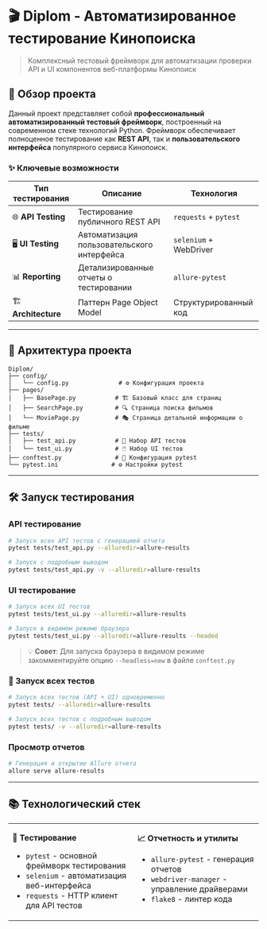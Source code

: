 

# 🎬 Diplom - Автоматизированное тестирование Кинопоиска

> Комплексный тестовый фреймворк для автоматизации проверки API и UI компонентов веб-платформы Кинопоиск

## 🚀 Обзор проекта

Данный проект представляет собой **профессиональный автоматизированный тестовый фреймворк**, построенный на современном стеке технологий Python. Фреймворк обеспечивает полноценное тестирование как **REST API**, так и **пользовательского интерфейса** популярного сервиса Кинопоиск.

### ✨ Ключевые возможности

| Тип тестирования | Описание | Технология |
|------------------|----------|------------|
| 🌐 **API Testing** | Тестирование публичного REST API | `requests` + `pytest` |
| 🖥️ **UI Testing** | Автоматизация пользовательского интерфейса | `selenium` + WebDriver |
| 📊 **Reporting** | Детализированные отчеты о тестировании | `allure-pytest` |
| 🏗️ **Architecture** | Паттерн Page Object Model | Структурированный код |

---

## 📂 Архитектура проекта

```
Diplom/
├── config/
│   └── config.py              # ⚙️ Конфигурация проекта
├── pages/
│   ├── BasePage.py           # 🏗️ Базовый класс для страниц
│   ├── SearchPage.py         # 🔍 Страница поиска фильмов
│   └── MoviePage.py          # 🎭 Страница детальной информации о фильме
├── tests/
│   ├── test_api.py           # 🔗 Набор API тестов
│   └── test_ui.py            # 🖱️ Набор UI тестов
├── conftest.py               # 🔧 Конфигурация pytest
└── pytest.ini               # ⚙️ Настройки pytest
```

---

## 🛠️ Запуск тестирования

### API тестирование
```bash
# Запуск всех API тестов с генерацией отчета
pytest tests/test_api.py --alluredir=allure-results

# Запуск с подробным выводом
pytest tests/test_api.py -v --alluredir=allure-results
```

### UI тестирование
```bash
# Запуск всех UI тестов
pytest tests/test_ui.py --alluredir=allure-results

# Запуск в видимом режиме браузера
pytest tests/test_ui.py --alluredir=allure-results --headed
```

> 💡 **Совет**: Для запуска браузера в видимом режиме закомментируйте опцию `--headless=new` в файле `conftest.py`

### 🚀 Запуск всех тестов
```bash
# Запуск всех тестов (API + UI) одновременно
pytest tests/ --alluredir=allure-results

# Запуск всех тестов с подробным выводом
pytest tests/ -v --alluredir=allure-results
```

### Просмотр отчетов
```bash
# Генерация и открытие Allure отчета
allure serve allure-results
```

---

## 📚 Технологический стек

<table>
<tr>
<td valign="top" width="50%">

**🧪 Тестирование**
- `pytest` - основной фреймворк тестирования
- `selenium` - автоматизация веб-интерфейса
- `requests` - HTTP клиент для API тестов

</td>
<td valign="top" width="50%">

**📈 Отчетность и утилиты**
- `allure-pytest` - генерация отчетов
- `webdriver-manager` - управление драйверами
- `flake8` - линтер кода

</td>
</tr>
</table>
